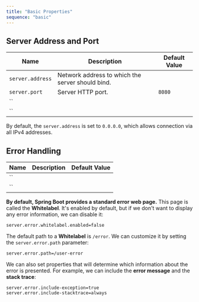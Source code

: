 ```yaml
---
title: "Basic Properties"
sequence: "basic"
---
```


## Server Address and Port

| Name             | Description                                      | Default Value |
|------------------|--------------------------------------------------|---------------|
| `server.address` | Network address to which the server should bind. |               |
| `server.port`    | Server HTTP port.                                | `8080`        |
| ``               |                                                  |               |
| ``               |                                                  |               |

By default, the `server.address` is set to `0.0.0.0`, which allows connection via all IPv4 addresses.

## Error Handling

| Name             | Description                                      | Default Value |
|------------------|--------------------------------------------------|---------------|
| ``               |                                                  |               |
| ``               |                                                  |               |

**By default, Spring Boot provides a standard error web page.**
This page is called the **Whitelabel**.
It's enabled by default, but if we don't want to display any error information, we can disable it:

```text
server.error.whitelabel.enabled=false
```

The default path to a **Whitelabel** is `/error`.
We can customize it by setting the `server.error.path` parameter:

```text
server.error.path=/user-error
```

We can also set properties that will determine which information about the error is presented.
For example, we can include the **error message** and the **stack trace**:

```text
server.error.include-exception=true
server.error.include-stacktrace=always
```
